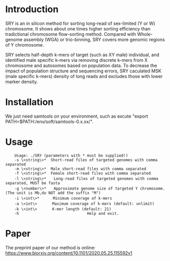 # Introduction
SRY is an in silicon method for sorting long-read of sex-limited (Y or W) chromosome. It shows about one times higher
sorting efficiency than tradictional chromosome flow-sorting method. Compared with Whole-genome assembly (WGA) or trio-binning, SRY
covers more genomic regions  of Y chromosome.

SRY selects half-depth k-mers of target (such as XY male) individual, and identified male specific k-mers via removing discrete k-mers from X chromosome and autosomes based on population data. To decrease the impact of population structure and sequencing errors, SRY caculated MSK (male specific k-mers) density of long reads and excludes those with lower marker density.

# Installation
We just need samtools on your environment, such as excute "export PATH=$PATH:/env/soft/samtools-0.x.xx/".

# Usage
        Usage: ./SRY (parameters with * must be supplied!)
        -s \<string\>*  Short-read files of targeted genomes with comma separated
        -m \<string\>*  Male short-read files with comma separated
        -f \<string\>*  Female short-read files with comma separated
        -l \<string\>*　　Long-read files of targeted genomes with comma separated, MUST be fasta
        -g \<number\>*　　Approximate genome size of targeted Y chromosome. (The unit is Mb,do NOT add the suffix "M")
        -i \<int\>*　　　 Minimum coverage of k-mers
        -a \<int\>　　　　Maximum coverage of k-mers (default: unlimit)
        -k \<int\>　　　　K-mer length (default: 21)
        -h								Help and exit.

# Paper

The preprint paper of our method is online: https://www.biorxiv.org/content/10.1101/2020.05.25.115592v1
